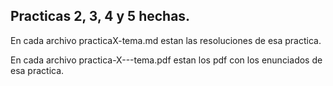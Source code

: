 ## Practicas 2, 3, 4 y 5 hechas.

En cada archivo practicaX-tema.md estan las resoluciones de esa practica. 

En cada archivo practica-X---tema.pdf estan los pdf con los enunciados de esa practica.
